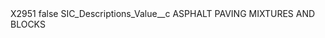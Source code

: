 <?xml version="1.0" encoding="UTF-8"?>
<CustomMetadata xmlns="http://soap.sforce.com/2006/04/metadata" xmlns:xsi="http://www.w3.org/2001/XMLSchema-instance" xmlns:xsd="http://www.w3.org/2001/XMLSchema">
    <label>X2951</label>
    <protected>false</protected>
    <values>
        <field>SIC_Descriptions_Value__c</field>
        <value xsi:type="xsd:string">ASPHALT PAVING MIXTURES AND BLOCKS</value>
    </values>
</CustomMetadata>
